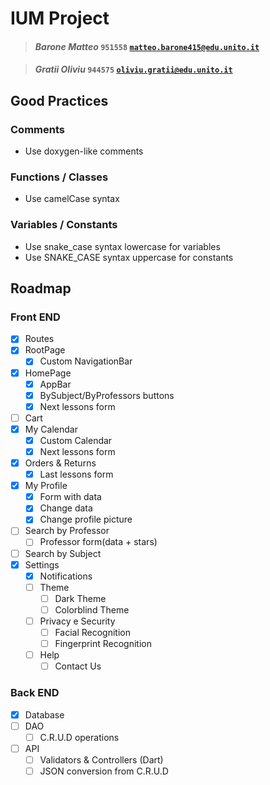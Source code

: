 # IUM Project

> #### *Barone Matteo* `951558` <a href="mailto:matteo.barone415@edu.unito.it">`matteo.barone415@edu.unito.it`</a>

> #### *Gratii Oliviu* `944575` <a href="mailto:oliviu.gratii@edu.unito.it">`oliviu.gratii@edu.unito.it`</a>

## Good Practices
### Comments
- Use doxygen-like comments

### Functions / Classes
- Use camelCase syntax

### Variables / Constants
- Use snake_case syntax lowercase for variables
- Use SNAKE_CASE syntax uppercase for constants


## Roadmap
### Front END

- [X] Routes
- [X] RootPage
  - [X] Custom NavigationBar
- [X] HomePage
  - [X] AppBar
  - [X] BySubject/ByProfessors buttons
  - [X] Next lessons form
- [ ] Cart
- [X] My Calendar
  - [X] Custom Calendar
  - [X] Next lessons form
- [X] Orders & Returns
  - [X] Last lessons form
- [X] My Profile
  - [X] Form with data
  - [X] Change data
  - [X] Change profile picture
- [ ] Search by Professor
  - [ ] Professor form(data + stars)
- [ ] Search by Subject
- [X] Settings
  - [X] Notifications
  - [ ] Theme
    - [ ] Dark Theme
    - [ ] Colorblind Theme
  - [ ] Privacy e Security
    - [ ] Facial Recognition
    - [ ] Fingerprint Recognition
  - [ ] Help
    - [ ] Contact Us
  
### Back END

- [X] Database
- [ ] DAO
  - [ ] C.R.U.D operations
- [ ] API
  - [ ] Validators & Controllers (Dart) 
  - [ ] JSON conversion from C.R.U.D
